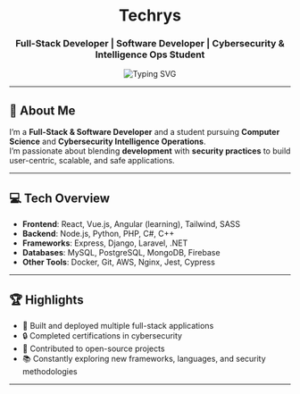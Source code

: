 <h1 align="center">Techrys</h1>
<h3 align="center">Full-Stack Developer | Software Developer | Cybersecurity & Intelligence Ops Student</h3>

<div align="center">
  <img src="https://readme-typing-svg.herokuapp.com?font=Fira+Code&pause=1000&color=00C853&center=true&vCenter=true&width=500&lines=Building+Secure+%26+Scalable+Apps;Passionate+about+Cybersecurity;Full-Stack+%26+Software+Developer;Always+Learning+%7C+Always+Improving" alt="Typing SVG" />
</div>

---

## 🎯 About Me

I’m a **Full-Stack & Software Developer** and a student pursuing **Computer Science** and **Cybersecurity Intelligence Operations**.  
I’m passionate about blending **development** with **security practices** to build user-centric, scalable, and safe applications.

---

## 💻 Tech Overview

- **Frontend**: React, Vue.js, Angular (learning), Tailwind, SASS  
- **Backend**: Node.js, Python, PHP, C#, C++  
- **Frameworks**: Express, Django, Laravel, .NET  
- **Databases**: MySQL, PostgreSQL, MongoDB, Firebase  
- **Other Tools**: Docker, Git, AWS, Nginx, Jest, Cypress  

---

## 🏆 Highlights

- 🚀 Built and deployed multiple full-stack applications  
- 🔒 Completed certifications in cybersecurity  
- 🤝 Contributed to open-source projects  
- 📚 Constantly exploring new frameworks, languages, and security methodologies  

---
